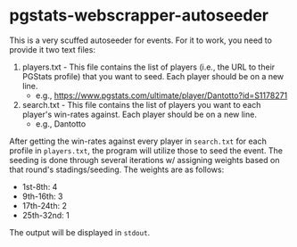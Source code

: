 # pgstats-webscrapper-autoseeder

This is a very scuffed autoseeder for events. For it to work, you need to provide it two text files:
1. players.txt - This file contains the list of players (i.e., the URL to their PGStats profile) that you want to seed. Each player should be on a new line.
    - e.g., https://www.pgstats.com/ultimate/player/Dantotto?id=S1178271
2. search.txt - This file contains the list of players you want to each player's win-rates against. Each player should be on a new line.
    - e.g., Dantotto

After getting the win-rates against every player in `search.txt` for each profile in `players.txt`, the program will utilize those to seed the event. The seeding is done through several iterations w/ assigning weights based on that round's stadings/seeding. The weights are as follows:
- 1st-8th: 4
- 9th-16th: 3
- 17th-24th: 2
- 25th-32nd: 1

The output will be displayed in `stdout`.